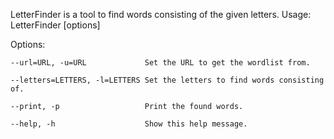 LetterFinder is a tool to find words consisting of the given letters.
Usage: LetterFinder [options]

Options:

    --url=URL, -u=URL             Set the URL to get the wordlist from.

    --letters=LETTERS, -l=LETTERS Set the letters to find words consisting of.
    
    --print, -p                   Print the found words.
    
    --help, -h                    Show this help message.

